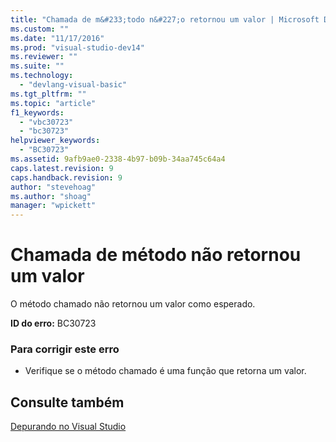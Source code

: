 ```yaml
---
title: "Chamada de m&#233;todo n&#227;o retornou um valor | Microsoft Docs"
ms.custom: ""
ms.date: "11/17/2016"
ms.prod: "visual-studio-dev14"
ms.reviewer: ""
ms.suite: ""
ms.technology: 
  - "devlang-visual-basic"
ms.tgt_pltfrm: ""
ms.topic: "article"
f1_keywords: 
  - "vbc30723"
  - "bc30723"
helpviewer_keywords: 
  - "BC30723"
ms.assetid: 9afb9ae0-2338-4b97-b09b-34aa745c64a4
caps.latest.revision: 9
caps.handback.revision: 9
author: "stevehoag"
ms.author: "shoag"
manager: "wpickett"
---
```

# Chamada de m&#233;todo n&#227;o retornou um valor
O método chamado não retornou um valor como esperado.  
  
 **ID do erro:** BC30723  
  
### Para corrigir este erro  
  
-   Verifique se o método chamado é uma função que retorna um valor.  
  
## Consulte também  
 [Depurando no Visual Studio](/visual-studio/debugger/debugging-in-visual-studio)